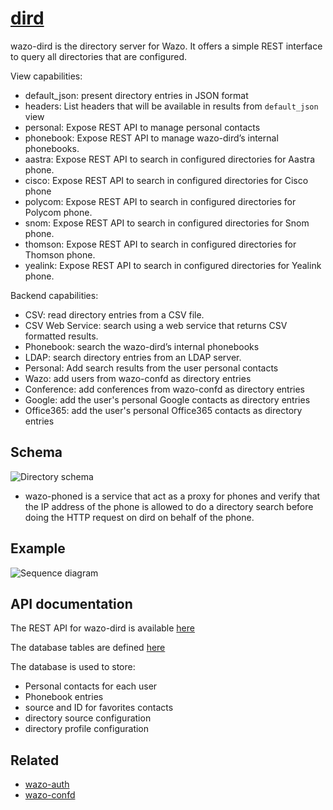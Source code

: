 # [dird](https://github.com/wazo-platform/wazo-dird)

wazo-dird is the directory server for Wazo. It offers a simple REST interface to query all directories that are configured.

View capabilities:

* default_json: present directory entries in JSON format
* headers: List headers that will be available in results from `default_json` view
* personal: Expose REST API to manage personal contacts
* phonebook: Expose REST API to manage wazo-dird’s internal phonebooks.
* aastra: Expose REST API to search in configured directories for Aastra phone.
* cisco: Expose REST API to search in configured directories for Cisco phone
* polycom: Expose REST API to search in configured directories for Polycom phone.
* snom: Expose REST API to search in configured directories for Snom phone.
* thomson: Expose REST API to search in configured directories for Thomson phone.
* yealink: Expose REST API to search in configured directories for Yealink phone.

Backend capabilities:

* CSV: read directory entries from a CSV file.
* CSV Web Service: search using a web service that returns CSV formatted results.
* Phonebook: search the wazo-dird’s internal phonebooks
* LDAP: search directory entries from an LDAP server.
* Personal: Add search results from the user personal contacts
* Wazo: add users from wazo-confd as directory entries
* Conference: add conferences from wazo-confd as directory entries
* Google: add the user's personal Google contacts as directory entries
* Office365: add the user's personal Office365 contacts as directory entries

## Schema

![Directory schema](diagram.svg)

* wazo-phoned is a service that act as a proxy for phones and verify that the IP address of the phone is allowed to do a directory search before doing the HTTP request on dird on behalf of the phone.

## Example

![Sequence diagram](sequence-diagram.svg)

## API documentation

The REST API for wazo-dird is available [here](/documentation/api/contact.html)

The database tables are defined [here](https://github.com/wazo-platform/wazo-dird/blob/master/wazo_dird/database/models.py)

The database is used to store:

* Personal contacts for each user
* Phonebook entries
* source and ID for favorites contacts
* directory source configuration
* directory profile configuration

## Related

* [wazo-auth](authentication.html)
* [wazo-confd](configuration.html)
